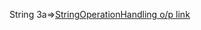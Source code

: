 String 3a=>[StringOperationHandling o/p link](https://github.com/ITpavitra/ADJ_Pavitra-/blob/main/StringOperationHandling/Screenshot%202025-05-19%20225833.png)
